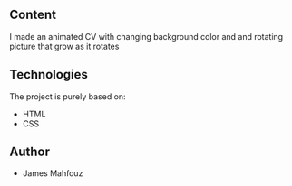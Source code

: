 ## Content

I made an animated CV with changing background color and and rotating picture that grow as it rotates

## Technologies

The project is purely based on:

- HTML
- CSS

## Author

- James Mahfouz
